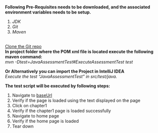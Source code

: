 **Following Pre-Requisites needs to be downloaded, and the associated environment variables needs to be setup.**<br/>
 1. _JDK_ <br/>
 1. _Git_ <br/>
 1. _Maven_ <br/><br/>

[Clone the Git repo](https://github.com/usamaisb/10PearlsJavaAssessment.git) <br />
**In project folder where the POM xml file is located execute the following maven command:**<br />
_mvn -Dtest=JavaAssessmentTest#ExecuteAssessmentTest test_<br />

**Or Alternatively you can import the Project in IntelliJ IDEA**<br />
_Execute the test “JavaAssessmentTest” in src/test/java._<br />

**The test script will be executed by following steps:**<br />
1. Navigate to [baseUrl](http://book.theautomatedtester.co.uk/)
1. Verify if the page is loaded using the text displayed on the page
1. Click on chapter1
1. Verify if the chapter1 page is loaded successfully
1. Navigate to home page
1. Verify if the home page is loaded
1. Tear down
